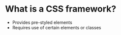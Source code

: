 # What is a CSS framework?

* Provides pre-styled elements
* Requires use of certain elements or classes